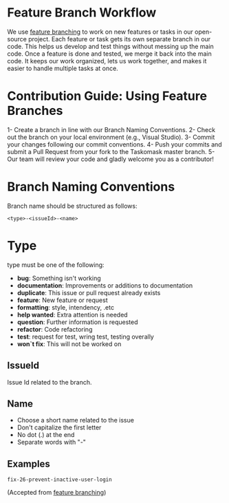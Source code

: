 # Feature Branch Workflow
We use [feature branching](https://martinfowler.com/bliki/FeatureBranch.html) to work on new features or tasks in our open-source project. Each feature or task gets its own separate branch in our code. This helps us develop and test things without messing up the main code. Once a feature is done and tested, we merge it back into the main code. It keeps our work organized, lets us work together, and makes it easier to handle multiple tasks at once.

# Contribution Guide: Using Feature Branches
1- Create a branch in line with our Branch Naming Conventions.
2- Check out the branch on your local environment (e.g., Visual Studio).
3- Commit your changes following our commit conventions.
4- Push your commits and submit a Pull Request from your fork to the Taskomask master branch.
5- Our team will review your code and gladly welcome you as a contributor!

# Branch Naming Conventions
Branch name should be structured as follows:

```
<type>-<issueId>-<name>

```

# Type
type must be one of the following:

- **bug**: Something isn't working
- **documentation**: Improvements or additions to documentation
- **duplicate**: This issue or pull request already exists
- **feature**: New feature or request
- **formatting**: style, intendency, .etc
- **help wanted**: Extra attention is needed
- **question**: Further information is requested
- **refactor**: Code refactoring
- **test**: request for test, wring test, testing overally
- **won`t fix**: This will not be worked on

## IssueId
Issue Id related to the branch.

## Name
- Choose a short name related to the issue
- Don't capitalize the first letter
- No dot (.) at the end
- Separate words with "-"

## Examples

```
fix-26-prevent-inactive-user-login

```

(Accepted from [feature branching](https://github.com/hamed-shirbandi/TaskoMask/blob/master/docs/Branch-Conventions.md))
